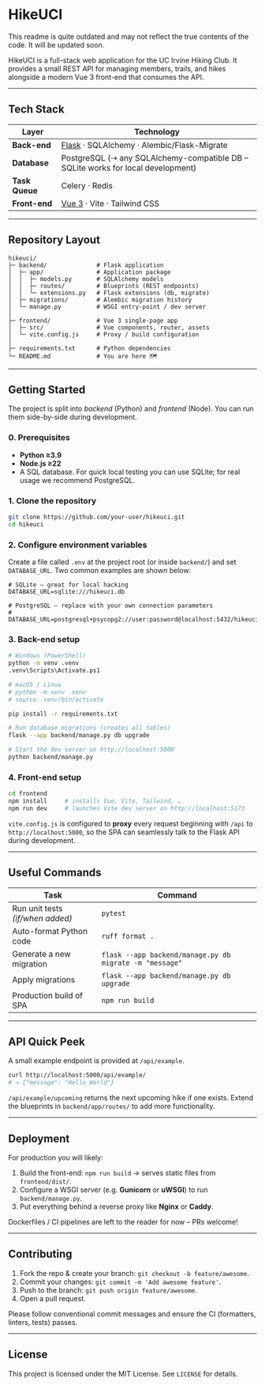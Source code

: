 # HikeUCI

This readme is quite outdated and may not reflect the true contents of the code.
It will be updated soon.

HikeUCI is a full-stack web application for the UC Irvine Hiking Club.
It provides a small REST API for managing members, trails, and hikes
alongside a modern Vue 3 front-end that consumes the API.

---

## Tech Stack

| Layer      | Technology |
|------------|------------|
| **Back-end** | [Flask](https://flask.palletsprojects.com/) · SQLAlchemy · Alembic/Flask-Migrate |
| **Database** | PostgreSQL (⇢ any SQLAlchemy-compatible DB – SQLite works for local development) |
| **Task Queue** | Celery · Redis |
| **Front-end** | [Vue 3](https://vuejs.org/) · Vite · Tailwind CSS |

---

## Repository Layout

```text
hikeuci/
├─ backend/              # Flask application
│  ├─ app/               # Application package
│  │  ├─ models.py       # SQLAlchemy models
│  │  ├─ routes/         # Blueprints (REST endpoints)
│  │  └─ extensions.py   # Flask extensions (db, migrate)
│  ├─ migrations/        # Alembic migration history
│  └─ manage.py          # WSGI entry-point / dev server
│
├─ frontend/             # Vue 3 single-page app
│  ├─ src/               # Vue components, router, assets
│  └─ vite.config.js     # Proxy / build configuration
│
├─ requirements.txt      # Python dependencies
└─ README.md             # You are here 🗺️
```

---

## Getting Started

The project is split into *backend* (Python) and *frontend* (Node). You can
run them side-by-side during development.

### 0. Prerequisites

* **Python ≥3.9**
* **Node.js ≥22**
* A SQL database. For quick local testing you can use SQLite; for real usage
  we recommend PostgreSQL.

### 1. Clone the repository

```bash
git clone https://github.com/your-user/hikeuci.git
cd hikeuci
```

### 2. Configure environment variables

Create a file called `.env` at the project root (or inside `backend/`) and set
`DATABASE_URL`. Two common examples are shown below:

```env
# SQLite – great for local hacking
DATABASE_URL=sqlite:///hikeuci.db

# PostgreSQL – replace with your own connection parameters
# DATABASE_URL=postgresql+psycopg2://user:password@localhost:5432/hikeuci
```

### 3. Back-end setup

```bash
# Windows (PowerShell)
python -m venv .venv
.venv\Scripts\Activate.ps1

# macOS / Linux
# python -m venv .venv
# source .venv/bin/activate

pip install -r requirements.txt

# Run database migrations (creates all tables)
flask --app backend/manage.py db upgrade

# Start the dev server on http://localhost:5000
python backend/manage.py
```

### 4. Front-end setup

```bash
cd frontend
npm install     # installs Vue, Vite, Tailwind, …
npm run dev     # launches Vite dev server on http://localhost:5173
```

`vite.config.js` is configured to **proxy** every request beginning with
`/api` to `http://localhost:5000`, so the SPA can seamlessly talk to the Flask
API during development.

---

## Useful Commands

| Task | Command |
|------|---------|
| Run unit tests *(if/when added)* | `pytest` |
| Auto-format Python code | `ruff format .` |
| Generate a new migration | `flask --app backend/manage.py db migrate -m "message"` |
| Apply migrations | `flask --app backend/manage.py db upgrade` |
| Production build of SPA | `npm run build` |

---

## API Quick Peek

A small example endpoint is provided at `/api/example`.

```bash
curl http://localhost:5000/api/example/
# → {"message": "Hello World"}
```

`/api/example/upcoming` returns the next upcoming hike if one exists.
Extend the blueprints in `backend/app/routes/` to add more functionality.

---

## Deployment

For production you will likely:

1. Build the front-end: `npm run build` → serves static files from `frontend/dist/`.
2. Configure a WSGI server (e.g. **Gunicorn** or **uWSGI**) to run
   `backend/manage.py`.
3. Put everything behind a reverse proxy like **Nginx** or **Caddy**.

Dockerfiles / CI pipelines are left to the reader for now – PRs welcome!

---

## Contributing

1. Fork the repo & create your branch: `git checkout ‑b feature/awesome`.
2. Commit your changes: `git commit -m 'Add awesome feature'`.
3. Push to the branch: `git push origin feature/awesome`.
4. Open a pull request.

Please follow conventional commit messages and ensure the
CI (formatters, linters, tests) passes.

---

## License

This project is licensed under the MIT License. See `LICENSE` for details. 
